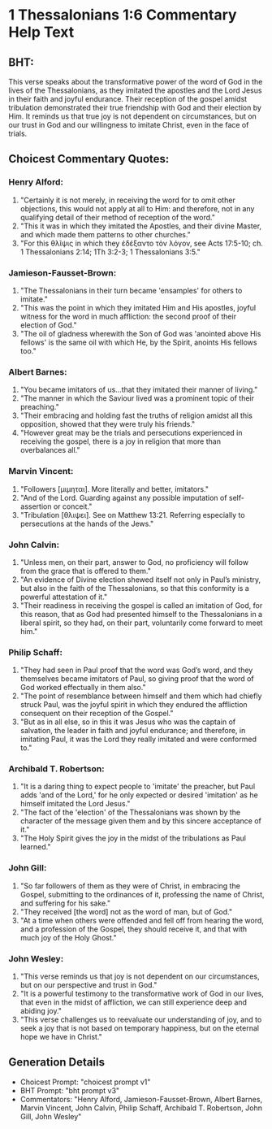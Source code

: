 # 1 Thessalonians 1:6 Commentary Help Text

## BHT:
This verse speaks about the transformative power of the word of God in the lives of the Thessalonians, as they imitated the apostles and the Lord Jesus in their faith and joyful endurance. Their reception of the gospel amidst tribulation demonstrated their true friendship with God and their election by Him. It reminds us that true joy is not dependent on circumstances, but on our trust in God and our willingness to imitate Christ, even in the face of trials.

## Choicest Commentary Quotes:
### Henry Alford:
1. "Certainly it is not merely, in receiving the word for to omit other objections, this would not apply at all to Him: and therefore, not in any qualifying detail of their method of reception of the word." 
2. "This it was in which they imitated the Apostles, and their divine Master, and which made them patterns to other churches."
3. "For this θλῖψις in which they ἐδέξαντο τὸν λόγον, see Acts 17:5-10; ch. 1 Thessalonians 2:14; 1Th 3:2-3; 1 Thessalonians 3:5."

### Jamieson-Fausset-Brown:
1. "The Thessalonians in their turn became 'ensamples' for others to imitate." 
2. "This was the point in which they imitated Him and His apostles, joyful witness for the word in much affliction: the second proof of their election of God."
3. "The oil of gladness wherewith the Son of God was 'anointed above His fellows' is the same oil with which He, by the Spirit, anoints His fellows too."

### Albert Barnes:
1. "You became imitators of us...that they imitated their manner of living."
2. "The manner in which the Saviour lived was a prominent topic of their preaching."
3. "Their embracing and holding fast the truths of religion amidst all this opposition, showed that they were truly his friends."
4. "However great may be the trials and persecutions experienced in receiving the gospel, there is a joy in religion that more than overbalances all."

### Marvin Vincent:
1. "Followers [μιμηται]. More literally and better, imitators."
2. "And of the Lord. Guarding against any possible imputation of self-assertion or conceit."
3. "Tribulation [θλιψει]. See on Matthew 13:21. Referring especially to persecutions at the hands of the Jews."

### John Calvin:
1. "Unless men, on their part, answer to God, no proficiency will follow from the grace that is offered to them." 
2. "An evidence of Divine election shewed itself not only in Paul’s ministry, but also in the faith of the Thessalonians, so that this conformity is a powerful attestation of it."
3. "Their readiness in receiving the gospel is called an imitation of God, for this reason, that as God had presented himself to the Thessalonians in a liberal spirit, so they had, on their part, voluntarily come forward to meet him."

### Philip Schaff:
1. "They had seen in Paul proof that the word was God’s word, and they themselves became imitators of Paul, so giving proof that the word of God worked effectually in them also."
2. "The point of resemblance between himself and them which had chiefly struck Paul, was the joyful spirit in which they endured the affliction consequent on their reception of the Gospel."
3. "But as in all else, so in this it was Jesus who was the captain of salvation, the leader in faith and joyful endurance; and therefore, in imitating Paul, it was the Lord they really imitated and were conformed to."

### Archibald T. Robertson:
1. "It is a daring thing to expect people to 'imitate' the preacher, but Paul adds 'and of the Lord,' for he only expected or desired 'imitation' as he himself imitated the Lord Jesus."
2. "The fact of the 'election' of the Thessalonians was shown by the character of the message given them and by this sincere acceptance of it."
3. "The Holy Spirit gives the joy in the midst of the tribulations as Paul learned."

### John Gill:
1. "So far followers of them as they were of Christ, in embracing the Gospel, submitting to the ordinances of it, professing the name of Christ, and suffering for his sake."
2. "They received [the word] not as the word of man, but of God."
3. "At a time when others were offended and fell off from hearing the word, and a profession of the Gospel, they should receive it, and that with much joy of the Holy Ghost."

### John Wesley:
1. "This verse reminds us that joy is not dependent on our circumstances, but on our perspective and trust in God."
2. "It is a powerful testimony to the transformative work of God in our lives, that even in the midst of affliction, we can still experience deep and abiding joy."
3. "This verse challenges us to reevaluate our understanding of joy, and to seek a joy that is not based on temporary happiness, but on the eternal hope we have in Christ."


## Generation Details
- Choicest Prompt: "choicest prompt v1"
- BHT Prompt: "bht prompt v3"
- Commentators: "Henry Alford, Jamieson-Fausset-Brown, Albert Barnes, Marvin Vincent, John Calvin, Philip Schaff, Archibald T. Robertson, John Gill, John Wesley"
